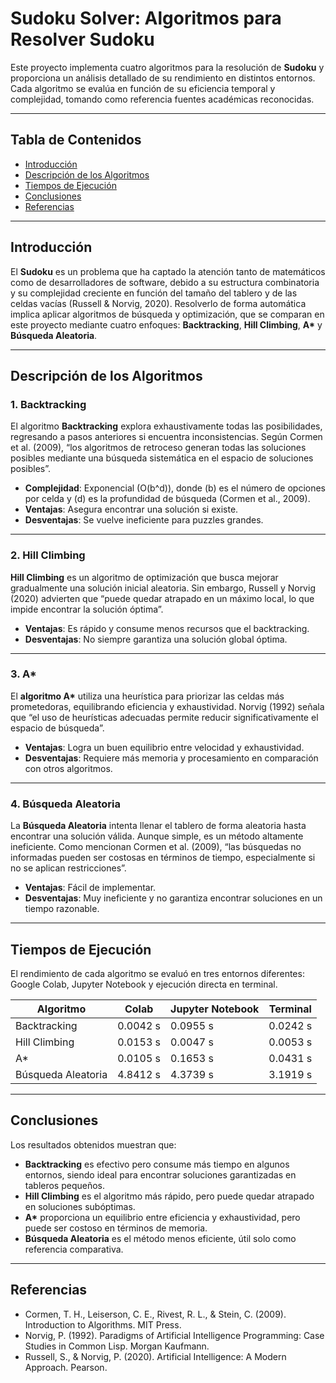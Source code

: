 # Sudoku Solver: Algoritmos para Resolver Sudoku

Este proyecto implementa cuatro algoritmos para la resolución de **Sudoku** y proporciona un análisis detallado de su rendimiento en distintos entornos. Cada algoritmo se evalúa en función de su eficiencia temporal y complejidad, tomando como referencia fuentes académicas reconocidas.

---

## **Tabla de Contenidos**
- [Introducción](#introducción)
- [Descripción de los Algoritmos](#descripción-de-los-algoritmos)
- [Tiempos de Ejecución](#tiempos-de-ejecución)
- [Conclusiones](#conclusiones)
- [Referencias](#referencias)

---

## **Introducción**

El **Sudoku** es un problema que ha captado la atención tanto de matemáticos como de desarrolladores de software, debido a su estructura combinatoria y su complejidad creciente en función del tamaño del tablero y de las celdas vacías (Russell & Norvig, 2020). Resolverlo de forma automática implica aplicar algoritmos de búsqueda y optimización, que se comparan en este proyecto mediante cuatro enfoques: **Backtracking**, **Hill Climbing**, **A\*** y **Búsqueda Aleatoria**.

---

## **Descripción de los Algoritmos**

### 1. **Backtracking**

El algoritmo **Backtracking** explora exhaustivamente todas las posibilidades, regresando a pasos anteriores si encuentra inconsistencias. Según Cormen et al. (2009), “los algoritmos de retroceso generan todas las soluciones posibles mediante una búsqueda sistemática en el espacio de soluciones posibles”.

- **Complejidad**: Exponencial \(O(b^d)\), donde \(b\) es el número de opciones por celda y \(d\) es la profundidad de búsqueda (Cormen et al., 2009).
- **Ventajas**: Asegura encontrar una solución si existe.
- **Desventajas**: Se vuelve ineficiente para puzzles grandes.

---

### 2. **Hill Climbing**

**Hill Climbing** es un algoritmo de optimización que busca mejorar gradualmente una solución inicial aleatoria. Sin embargo, Russell y Norvig (2020) advierten que “puede quedar atrapado en un máximo local, lo que impide encontrar la solución óptima”.

- **Ventajas**: Es rápido y consume menos recursos que el backtracking.
- **Desventajas**: No siempre garantiza una solución global óptima.

---

### 3. **A\***

El **algoritmo A\*** utiliza una heurística para priorizar las celdas más prometedoras, equilibrando eficiencia y exhaustividad. Norvig (1992) señala que “el uso de heurísticas adecuadas permite reducir significativamente el espacio de búsqueda”.

- **Ventajas**: Logra un buen equilibrio entre velocidad y exhaustividad.
- **Desventajas**: Requiere más memoria y procesamiento en comparación con otros algoritmos.

---

### 4. **Búsqueda Aleatoria**

La **Búsqueda Aleatoria** intenta llenar el tablero de forma aleatoria hasta encontrar una solución válida. Aunque simple, es un método altamente ineficiente. Como mencionan Cormen et al. (2009), “las búsquedas no informadas pueden ser costosas en términos de tiempo, especialmente si no se aplican restricciones”.

- **Ventajas**: Fácil de implementar.
- **Desventajas**: Muy ineficiente y no garantiza encontrar soluciones en un tiempo razonable.

---

## **Tiempos de Ejecución**

El rendimiento de cada algoritmo se evaluó en tres entornos diferentes: Google Colab, Jupyter Notebook y ejecución directa en terminal. 

| **Algoritmo**       | **Colab**       | **Jupyter Notebook** | **Terminal**     |
|---------------------|----------------|----------------------|-----------------|
| Backtracking        | 0.0042 s       | 0.0955 s             | 0.0242 s        |
| Hill Climbing       | 0.0153 s       | 0.0047 s             | 0.0053 s        |
| A*                 | 0.0105 s       | 0.1653 s             | 0.0431 s        |
| Búsqueda Aleatoria | 4.8412 s       | 4.3739 s             | 3.1919 s        |

---

## **Conclusiones**

Los resultados obtenidos muestran que:

- **Backtracking** es efectivo pero consume más tiempo en algunos entornos, siendo ideal para encontrar soluciones garantizadas en tableros pequeños.
- **Hill Climbing** es el algoritmo más rápido, pero puede quedar atrapado en soluciones subóptimas.
- **A\*** proporciona un equilibrio entre eficiencia y exhaustividad, pero puede ser costoso en términos de memoria.
- **Búsqueda Aleatoria** es el método menos eficiente, útil solo como referencia comparativa.

---

## **Referencias**
- Cormen, T. H., Leiserson, C. E., Rivest, R. L., & Stein, C. (2009). Introduction to Algorithms. MIT Press.
- Norvig, P. (1992). Paradigms of Artificial Intelligence Programming: Case Studies in Common Lisp. Morgan Kaufmann.
- Russell, S., & Norvig, P. (2020). Artificial Intelligence: A Modern Approach. Pearson.
